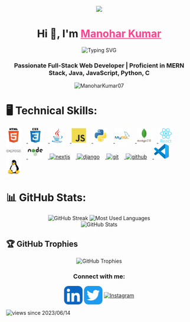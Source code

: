 <p align="center"><img src="https://github.com/7oSkaaa/7oSkaaa/blob/main/Images/about_me.gif?raw=true" width="100px"></p>

<h1 align="center">
  Hi 👋, I'm 
  <a href="https://github.com/ManoharKumar07" target="_blank" rel="noopener noreferrer" style="color: #FE428E;">
    Manohar Kumar
  </a>
</h1>

<p align="center">
  <img src="https://readme-typing-svg.herokuapp.com?color=FE428E&size=30&center=true&vCenter=true&width=500&lines=Full-Stack+Developer;Passionate+about+Coding" alt="Typing SVG" />
</p>

<h3 align="center">Passionate Full-Stack Web Developer | Proficient in MERN Stack, Java, JavaScript, Python, C</h3>

<p align="center"><img src="https://komarev.com/ghpvc/?username=ManoharKumar07&label=Profile%20views&color=0e75b6&style=flat" alt="ManoharKumar07" /></p>

# 🖥️ Technical Skills: 
<p align="left">
  <a href="https://www.w3schools.com/html/" target="_blank" rel="noreferrer">
    <img src="https://raw.githubusercontent.com/devicons/devicon/master/icons/html5/html5-original-wordmark.svg" alt="html5" width="40" height="40" style="margin-right: 15px;"/>
  </a>
  <a href="https://www.w3schools.com/css/" target="_blank" rel="noreferrer">
    <img src="https://raw.githubusercontent.com/devicons/devicon/master/icons/css3/css3-original-wordmark.svg" alt="css3" width="40" height="40" style="margin-right: 15px;"/>
  </a>
  <a href="https://www.java.com" target="_blank" rel="noreferrer">
    <img src="https://raw.githubusercontent.com/devicons/devicon/master/icons/java/java-original.svg" alt="java" width="40" height="40" style="margin-right: 15px;"/>
  </a>
  <a href="https://developer.mozilla.org/en-US/docs/Web/JavaScript" target="_blank" rel="noreferrer">
    <img src="https://raw.githubusercontent.com/devicons/devicon/master/icons/javascript/javascript-original.svg" alt="javascript" width="40" height="40" style="margin-right: 15px;"/>
  </a>
  <a href="https://www.python.org" target="_blank" rel="noreferrer">
    <img src="https://raw.githubusercontent.com/devicons/devicon/master/icons/python/python-original.svg" alt="python" width="40" height="40" style="margin-right: 15px;"/>
  </a>
  <a href="https://www.mysql.com/" target="_blank" rel="noreferrer">
    <img src="https://raw.githubusercontent.com/devicons/devicon/master/icons/mysql/mysql-original-wordmark.svg" alt="mysql" width="40" height="40" style="margin-right: 15px;"/>
  </a>
  <a href="https://www.mongodb.com/" target="_blank" rel="noreferrer">
    <img src="https://raw.githubusercontent.com/devicons/devicon/master/icons/mongodb/mongodb-original-wordmark.svg" alt="mongodb" width="40" height="40" style="margin-right: 15px;"/>
  </a>
  <a href="https://reactjs.org/" target="_blank" rel="noreferrer">
    <img src="https://raw.githubusercontent.com/devicons/devicon/master/icons/react/react-original-wordmark.svg" alt="react" width="40" height="40" style="margin-right: 15px;"/>
  </a>
  <a href="https://expressjs.com/" target="_blank" rel="noreferrer">
    <img src="https://raw.githubusercontent.com/devicons/devicon/master/icons/express/express-original-wordmark.svg" alt="express" width="40" height="40" style="margin-right: 15px;"/>
  </a>
  <a href="https://nodejs.org/" target="_blank" rel="noreferrer">
    <img src="https://raw.githubusercontent.com/devicons/devicon/master/icons/nodejs/nodejs-original-wordmark.svg" alt="nodejs" width="40" height="40" style="margin-right: 15px;"/>
  </a>
  <a href="https://nextjs.org/" target="_blank" rel="noreferrer">
    <img src="https://cdn.worldvectorlogo.com/logos/nextjs-2.svg" alt="nextjs" width="40" height="40" style="margin-right: 15px;"/>
  </a>
  <a href="https://www.djangoproject.com/" target="_blank" rel="noreferrer">
    <img src="https://cdn.worldvectorlogo.com/logos/django.svg" alt="django" width="40" height="40" style="margin-right: 15px;"/>
  </a>
  <a href="https://git-scm.com/" target="_blank" rel="noreferrer">
    <img src="https://www.vectorlogo.zone/logos/git-scm/git-scm-icon.svg" alt="git" width="40" height="40" style="margin-right: 15px;"/>
  </a>
  <a href="https://github.com/" target="_blank" rel="noreferrer">
    <img src="https://www.vectorlogo.zone/logos/github/github-icon.svg" alt="github" width="40" height="40" style="margin-right: 15px;"/>
  </a>
  <a href="https://code.visualstudio.com/" target="_blank" rel="noreferrer">
    <img src="https://raw.githubusercontent.com/devicons/devicon/master/icons/vscode/vscode-original.svg" alt="vscode" width="40" height="40" style="margin-right: 15px;"/>
  </a>
  <a href="https://www.linux.org/" target="_blank" rel="noreferrer">
    <img src="https://raw.githubusercontent.com/devicons/devicon/master/icons/linux/linux-original.svg" alt="linux" width="40" height="40" style="margin-right: 15px;"/>
  </a>
</p>

# 📊 GitHub Stats:

<div align="center">
  <img src="https://github-readme-streak-stats.herokuapp.com/?user=ManoharKumar07&theme=radical&hide_border=false" alt="GitHub Streak" />
<img src="https://github-readme-stats.vercel.app/api/top-langs/?username=ManoharKumar07&theme=radical&border=false&include_all_commits=true&count_private=true&layout=compact" alt="Most Used Languages" height="198" />

</div>
<div align="center">
    <img src="https://github-readme-stats.vercel.app/api?username=ManoharKumar07&theme=radical&border=false&include_all_commits=true&count_private=true" alt="GitHub Stats" />

</div>

## 🏆 GitHub Trophies
<div align="center">
  <img src="https://github-profile-trophy.vercel.app/?username=ManoharKumar07&theme=dark&no-frame=false&no-bg=true&margin-w=4" alt="GitHub Trophies" />
</div>


<h3 align="center">Connect with me:</h3>
<p align="center">
  <a href="https://www.linkedin.com/in/manohar-kumar-07/" target="blank"><img align="center" src="https://github.com/tandpfun/skill-icons/blob/main/icons/LinkedIn.svg" alt="LinkedIn" height="50" width="50" /></a>
  <a href="https://x.com/ManoharKum83488?s=09" target="blank"><img align="center" src="https://github.com/tandpfun/skill-icons/blob/main/icons/Twitter.svg" alt="Twitter" height="50" width="50" /></a>
  <a href="https://www.instagram.com/manohar_kumar07?igshid=MTV2NThtc2Zkc3k4aQ==" target="blank"><img align="center" src="https://www.edigitalagency.com.au/wp-content/uploads/new-Instagram-icon-png-full-colour.png" alt="Instagram" height="50" width="50" /></a>
</p>

![views since 2023/06/14](https://komarev.com/ghpvc/?username=ManoharKumar07&style=flat-square)
